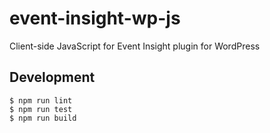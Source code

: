 # event-insight-wp-js

Client-side JavaScript for Event Insight plugin for WordPress

## Development
```console
$ npm run lint
$ npm run test
$ npm run build
```
